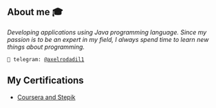 ## About me :mortar_board:

<p><em>Developing applications using Java programming language. Since my passion is to be an expert in my field, I always spend time to learn new things about programming.
</em></p>

<code>💬 telegram: [@axelrodadil1](https://telegram.me/axelrodadil1)</code>

## My Certifications
- [Coursera and Stepik](https://github.com/AxelrodAdil/Certificates)
